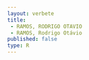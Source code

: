 ```yaml
---
layout: verbete
title:
 - RAMOS, RODRIGO OTAVIO
 - RAMOS, Rodrigo Otávio
published: false
type: R
---
```


